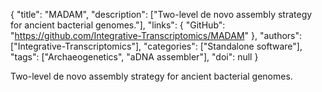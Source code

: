 {
  "title": "MADAM",
  "description": ["Two-level de novo assembly strategy for ancient bacterial genomes."],
  "links": {
    "GitHub": "https://github.com/Integrative-Transcriptomics/MADAM"
  },
  "authors": ["Integrative-Transcriptomics"],
  "categories": ["Standalone software"],
  "tags": ["Archaeogenetics", "aDNA assembler"],
  "doi": null
}

<!-- Generated by csv2md.R – do not edit by hand -->

Two-level de novo assembly strategy for ancient bacterial genomes.